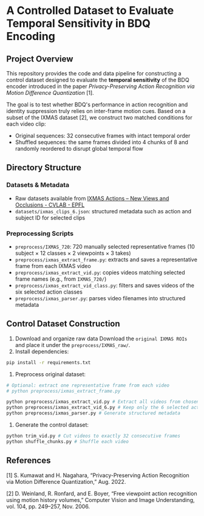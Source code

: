# A Controlled Dataset to Evaluate Temporal Sensitivity in BDQ Encoding 
## Project Overview 
This repository provides the code and data pipeline for constructing a control dataset designed to evaluate the **temporal sensitivity** of the BDQ encoder introduced in the paper _Privacy-Preserving Action Recognition via Motion Difference Quantization_ [1]. 

The goal is to test whether BDQ's performance in action recognition and identity suppression truly relies on inter-frame motion cues. Based on a subset of the IXMAS dataset [2], we construct two matched conditions for each video clip: 
- Original sequences: 32 consecutive frames with intact temporal order 
- Shuffled sequences: the same frames divided into 4 chunks of 8 and randomly reordered to disrupt global temporal flow 

## Directory Structure 
### Datasets & Metadata 
- Raw datasets available from [IXMAS Actions – New Views and Occlusions - CVLAB - EPFL](https://www.epfl.ch/labs/cvlab/data/data-ixmas10/) 
- `datasets/ixmas_clips_6.json`: structured metadata such as action and subject ID for selected clips 

### Preprocessing Scripts 
- `preprocess/IXMAS_720`: 720 manually selected representative frames (10 subject $\times$ 12 classes $\times$ 2 viewpoints $\times$ 3 takes)
- `preprocess/ixmas_extract_frame.py`: extracts and saves a representative frame from each IXMAS video 
- `preprocess/ixmas_extract_vid.py`: copies videos matching selected frame names (e.g., from `IXMAS_720/`) 
- `preprocess/ixmas_extract_vid_class.py`: filters and saves videos of the six selected action classes 
- `preprocess/ixmas_parser.py`: parses video filenames into structured metadata 

## Control Dataset Construction 
1. Download and organize raw data
   Download the `original IXMAS ROIs` and place it under the `preprocess/IXMAS_raw/`. 
2. Install dependencies: 
```bash
pip install -r requirements.txt
```
1. Preprocess original dataset: 
```bash
# Optional: extract one representative frame from each video
# python preprocess/ixmas_extract_frame.py

python preprocess/ixmas_extract_vid.py # Extract all videos from chosen frames 
python preprocess/ixmas_extract_vid_6.py # Keep only the 6 selected actions
python preprocess/ixmas_parser.py # Generate structured metadata 
```
1. Generate the control dataset:  
```bash
python trim_vid.py # Cut videos to exactly 32 consecutive frames 
python shuffle_chunks.py # Shuffle each video 
```

## References 
[1] S. Kumawat and H. Nagahara, “Privacy-Preserving Action Recognition via Motion Difference Quantization,” Aug. 2022.

[2] D. Weinland, R. Ronfard, and E. Boyer, “Free viewpoint action recognition using motion history volumes,” Computer Vision and Image Understanding, vol. 104, pp. 249–257, Nov. 2006. 
